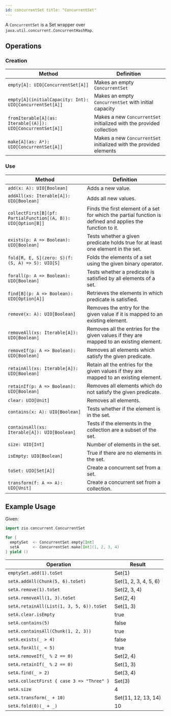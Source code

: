 ```yaml
---
id: concurrentSet title: "ConcurrentSet"
---
```


A `ConcurrentSet` is a Set wrapper over `java.util.concurrent.ConcurrentHashMap`.

## Operations

### Creation

| Method                                                      | Definition                                                           |
|-------------------------------------------------------------|----------------------------------------------------------------------|
| `empty[A]: UIO[ConcurrentSet[A]]`                           | Makes an empty `ConcurrentSet`                                       |
| `empty[A](initialCapacity: Int): UIO[ConcurrentSet[A]]`     | Makes an empty `ConcurrentSet` with ìnitial capacity                 |
| `fromIterable[A](as: Iterable[(A)]): UIO[ConcurrentSet[A]]` | Makes a new `ConcurrentSet` initialized with the provided collection |
| `make[A](as: A*): UIO[ConcurrentSet[A]]`                    | Makes a new `ConcurrentSet` initialized with the provided elements   |

### Use

| Method                                                        | Definition                                                                                                 |
|---------------------------------------------------------------|------------------------------------------------------------------------------------------------------------|
| `add(x: A): UIO[Boolean]`                                     | Adds a new value.                                                                                          |
| `addAll(xs: Iterable[A]): UIO[Boolean]`                       | Adds all new values.                                                                                       |
| `collectFirst[B](pf: PartialFunction[(A, B)): UIO[Option[B]]` | Finds the first element of a set for which the partial function is defined and applies the function to it. |
| `exists(p: A => Boolean): UIO[Boolean]`                       | Tests whether a given predicate holds true for at least one element in the set.                            |
| `fold[R, E, S](zero: S)(f: (S, A) => S): UIO[S]`              | Folds the elements of a set using the given binary operator.                                               |
| `forall(p: A => Boolean): UIO[Boolean]`                       | Tests whether a predicate is satisfied by all elements of a set.                                           |
| `find[B](p: A => Boolean): UIO[Option[A]]`                    | Retrieves the elements in which predicate is satisfied.                                                    |
| `remove(x: A): UIO[Boolean]`                                  | Removes the entry for the given value if it is mapped to an existing element.                              |
| `removeAll(xs: Iterable[A]): UIO[Boolean]`                    | Removes all the entries for the given values if they are mapped to an existing element.                    |
| `removeIf(p: A => Boolean): UIO[Boolean]`                     | Removes all elements which satisfy the given predicate.                                                    |
| `retainAll(xs: Iterable[A]): UIO[Boolean]`                    | Retain all the entries for the given values if they are mapped to an existing element.                     |
| `retainIf(p: A => Boolean): UIO[Boolean]`                     | Removes all elements which do not satisfy the given predicate.                                             |
| `clear: UIO[Unit]`                                            | Removes all elements.                                                                                      |
| `contains(x: A): UIO[Boolean]`                                | Tests whether if the element is in the set.                                                                |
| `containsAll(xs: Iterable[A]): UIO[Boolean]`                  | Tests if the elements in the collection are a subset of the set.                                           |
| `size: UIO[Int]`                                              | Number of elements in the set.                                                                             |
| `isEmpty: UIO[Boolean]`                                       | True if there are no elements in the set.                                                                  |
| `toSet: UIO[Set[A]]`                                          | Create a concurrent set from a set.                                                                        |
| `transform(f: A => A): UIO[Unit]`                             | Create a concurrent set from a collection.                                                                 |

## Example Usage

Given:

```scala mdoc:silent
import zio.concurrent.ConcurrentSet

for {
  emptySet  <- ConcurrentSet.empty[Int] 
  setA      <- ConcurrentSet.make[Int](1, 2, 3, 4)
} yield ()
```

| Operation                                 | Result                |
|-------------------------------------------|-----------------------|
| `emptySet.add(1).toSet`                   | Set(1)                |
| `setA.addAll(Chunk(5, 6).toSet)`          | Set(1, 2, 3, 4, 5, 6) |
| `setA.remove(1).toSet`                    | Set(2, 3, 4)          |
| `setA.removeAll(1, 3).toSet`              | Set(2, 4)             |
| `setA.retainAll(List(1, 3, 5, 6)).toSet`  | Set(1, 3)             |
| `setA.clear.isEmpty`                      | true                  |
| `setA.contains(5)`                        | false                 |
| `setA.containsAll(Chunk(1, 2, 3))`        | true                  |
| `setA.exists(_ > 4)`                      | false                 |
| `setA.forAll(_ < 5)`                      | true                  |
| `setA.removeIf(_ % 2 == 0)`               | Set(2, 4)             |
| `setA.retainIf(_ % 2 == 0)`               | Set(1, 3)             |
| `setA.find(_ > 2)`                        | Set(3, 4)             |
| `setA.collectFirst { case 3 => "Three" }` | Set(3)                |
| `setA.size`                               | 4                     |
| `setA.transform(_ + 10)`                  | Set(11, 12, 13, 14)   |
| `setA.fold(0)(_ + _)`                     | 10                    |
